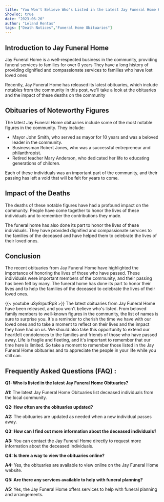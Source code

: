```yaml
---
title: "You Won't Believe Who's Listed in the Latest Jay Funeral Home Obituaries!"
ShowToc: true 
date: "2023-06-26"
author: "Leland Rentas" 
tags: ["Death Notices","Funeral Home Obituaries"]
---
```

## Introduction to Jay Funeral Home

Jay Funeral Home is a well-respected business in the community, providing funeral services to families for over 0 years They have a long history of providing dignified and compassionate services to families who have lost loved ones 

Recently, Jay Funeral Home has released its latest obituaries, which include notables from the community In this post, we'll take a look at the obituaries and the impact of these deaths on the community 

## Obituaries of Noteworthy Figures

The latest Jay Funeral Home obituaries include some of the most notable figures in the community. They include:

- Mayor John Smith, who served as mayor for 10 years and was a beloved leader in the community. 
- Businessman Robert Jones, who was a successful entrepreneur and philanthropist. 
- Retired teacher Mary Anderson, who dedicated her life to educating generations of children.

Each of these individuals was an important part of the community, and their passing has left a void that will be felt for years to come. 

## Impact of the Deaths

The deaths of these notable figures have had a profound impact on the community. People have come together to honor the lives of these individuals and to remember the contributions they made. 

The funeral home has also done its part to honor the lives of these individuals. They have provided dignified and compassionate services to the families of the deceased and have helped them to celebrate the lives of their loved ones. 

## Conclusion

The recent obituaries from Jay Funeral Home have highlighted the importance of honoring the lives of those who have passed. These individuals were important members of the community, and their passing has been felt by many. The funeral home has done its part to honor their lives and to help the families of the deceased to celebrate the lives of their loved ones.

{{< youtube uSy8rputRp8 >}} 
The latest obituaries from Jay Funeral Home have been released, and you won't believe who's listed. From beloved family members to well-known figures in the community, the list of names is sure to surprise you. It's a reminder to cherish the time we have with our loved ones and to take a moment to reflect on their lives and the impact they have had on us. We should also take this opportunity to extend our heartfelt condolences to the families and friends of those who have passed away. Life is fragile and fleeting, and it's important to remember that our time here is limited. So take a moment to remember those listed in the Jay Funeral Home obituaries and to appreciate the people in your life while you still can.

## Frequently Asked Questions (FAQ) :
**Q1: Who is listed in the latest Jay Funeral Home Obituaries?**

**A1:** The latest Jay Funeral Home Obituaries list deceased individuals from the local community.

**Q2: How often are the obituaries updated?**

**A2:** The obituaries are updated as needed when a new individual passes away.

**Q3: How can I find out more information about the deceased individuals?**

**A3:** You can contact the Jay Funeral Home directly to request more information about the deceased individuals.

**Q4: Is there a way to view the obituaries online?**

**A4:** Yes, the obituaries are available to view online on the Jay Funeral Home website.

**Q5: Are there any services available to help with funeral planning?**

**A5:** Yes, the Jay Funeral Home offers services to help with funeral planning and arrangements.



